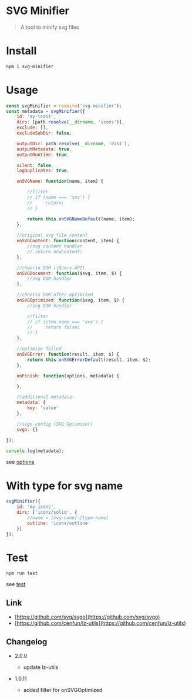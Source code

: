 # SVG Minifier
> A tool to minify svg files

# Install
```sh
npm i svg-minifier
```

# Usage
```js
const svgMinifier = require('svg-minifier');
const metadata = svgMinifier({
    id: 'my-icons',
    dirs: [path.resolve(__dirname, 'icons')],
    exclude: [],
    excludeSubDir: false,

    outputDir: path.resolve(__dirname, 'dist'),
    outputMetadata: true,
    outputRuntime: true,

    silent: false,
    logDuplicates: true,

    onSVGName: function(name, item) {

        //filter
        // if (name === 'xxx') {
        //     return;
        // }

        return this.onSVGNameDefault(name, item);
    },
    
    //original svg file content
    onSVGContent: function(content, item) {
        //svg content handler
        // return newContent;
    },

    //cheerio DOM (jQuery API)
    onSVGDocument: function($svg, item, $) {
        //svg DOM handler
    },

    //cheerio DOM after optimized
    onSVGOptimized: function($svg, item, $) {
        //svg DOM handler

        //filter
        // if (item.name === 'xxx') {
        //     return false;
        // }
    },

    //optimize failed
    onSVGError: function(result, item, $) {
        return this.onSVGErrorDefault(result, item, $);
    },

    onFinish: function(options, metadata) {

    },

    //additional metadata
    metadata: {
        key: 'value'
    },

    //svgo config (SVG Optimizer)
    svgo: {}

});

console.log(metadata);

```
see [options](lib/options.js)
# With type for svg name
```js
svgMinifier({
    id: 'my-icons',
    dirs: ['icons/solid', {
        //name = [svg-name]-[type-name]
        outline: 'icons/outline'
    }]
});
```

# Test
```
npm run test
```
see [test](test/test.js)

## Link
* [https://github.com/svg/svgo](https://github.com/svg/svgo)
* [https://github.com/cenfun/lz-utils](https://github.com/cenfun/lz-utils)

## Changelog

* 2.0.0
    - update lz-utils

* 1.0.11
    - added filter for onSVGOptimized

